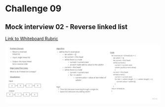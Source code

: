 # Challenge 09

## Mock interview 02 - Reverse linked list

[Link to Whiteboard Rubric](https://docs.google.com/spreadsheets/d/12RrmjKOLkSnT721MHyGVeytVr8wpislDU3KLE6eizKw/edit?usp=sharing)

![reverse-linked-list](/img/reverse-linked-list.jpg)
